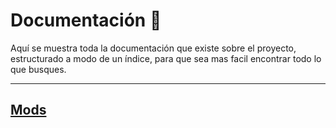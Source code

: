 # Documentación 📜

Aquí se muestra toda la documentación que existe sobre el proyecto, estructurado a modo de un índice, para que sea mas facil encontrar todo lo que busques.

--------

## [ Mods ](mods.md)
